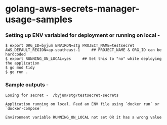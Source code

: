 # golang-aws-secrets-manager-usage-samples


### Setting up ENV variabled for deployment or running on local - 
```
$ export ORG_ID=byjum ENVIRON=stg PROJECT_NAME=testsecret AWS_DEFAULT_REGION=ap-southeast-1     ## PROJECT_NAME & ORG_ID can be hardcoded
$ export RUNNING_ON_LOCAL=yes     ## Set this to "no" while deploying the application
$ go mod tidy
$ go run .
```

### Sample outputs - 

```
Looing for secret -  /byjum/stg/testsecret-secrets
```

```
Application running on local. Feed an ENV file using `docker run` or `docker-compose`
```

```
Environment variable RUNNING_ON_LOCAL not set OR it has a wrong value
```

